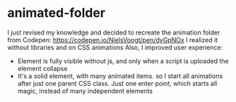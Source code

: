 # animated-folder

I just revised my knowledge and decided to recreate the animation folder from Codepen: https://codepen.io/NielsVoogt/pen/dyGpNOx
I realized it without libraries and on CSS animations
Also, I improved user experience:

* Element is fully visible without js, and only when a script is uploaded the element collapse
* It's a solid element, with many animated items. so I start all animations after just one parent CSS class. Just one enter point, which starts all magic, instead of many independent elements

